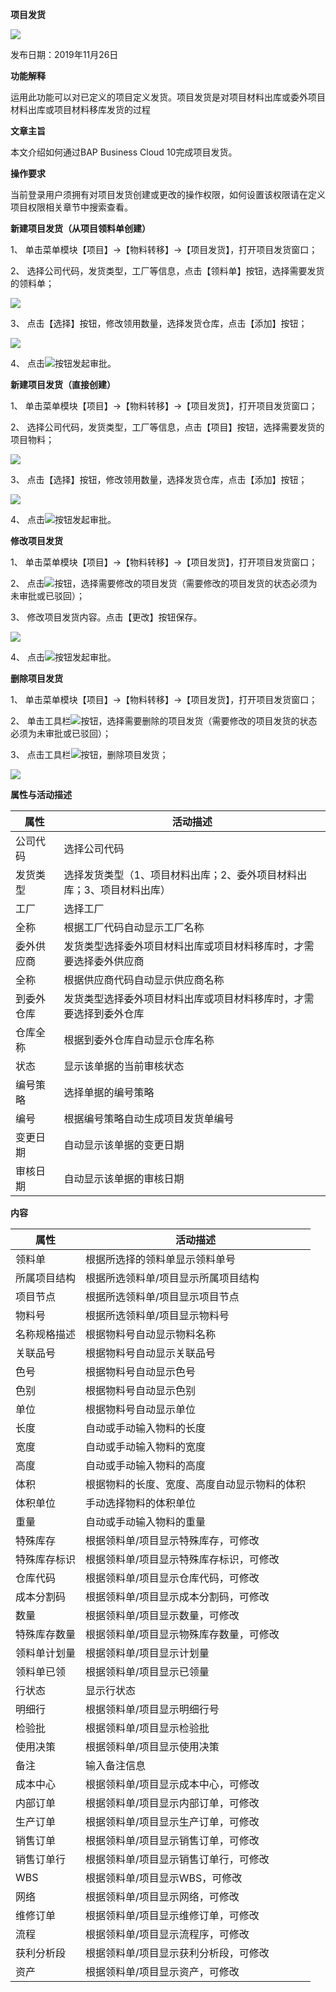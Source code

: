 **项目发货**

![](工具栏图片/标题.png)

发布日期：2019年11月26日

**功能解释**

运用此功能可以对已定义的项目定义发货。项目发货是对项目材料出库或委外项目材料出库或项目材料移库发货的过程

**文章主旨**

本文介绍如何通过BAP Business Cloud 10完成项目发货。

**操作要求**

当前登录用户须拥有对项目发货创建或更改的操作权限，如何设置该权限请在定义项目权限相关章节中搜索查看。

**新建项目发货（从项目领料单创建）**

1、 单击菜单模块【项目】->【物料转移】->【项目发货】，打开项目发货窗口；

2、 选择公司代码，发货类型，工厂等信息，点击【领料单】按钮，选择需要发货的领料单；

![](图片/项目发货1.png)

3、 点击【选择】按钮，修改领用数量，选择发货仓库，点击【添加】按钮；

![](图片/项目发货1.1.png)

4、 点击![](工具栏图片/审批.png)按钮发起审批。

**新建项目发货（直接创建）**

1、 单击菜单模块【项目】->【物料转移】->【项目发货】，打开项目发货窗口；

2、 选择公司代码，发货类型，工厂等信息，点击【项目】按钮，选择需要发货的项目物料；

![](图片/项目发货2.png)

3、 点击【选择】按钮，修改领用数量，选择发货仓库，点击【添加】按钮；

![](图片/项目发货3.png)

4、 点击![](工具栏图片/审批.png)按钮发起审批。

**修改项目发货**

1、 单击菜单模块【项目】->【物料转移】->【项目发货】，打开项目发货窗口；

2、 点击![](工具栏图片/浏览单据.png)按钮，选择需要修改的项目发货（需要修改的项目发货的状态必须为未审批或已驳回）；

3、 修改项目发货内容。点击【更改】按钮保存。

![](图片/项目发货4.png)

4、 点击![](工具栏图片/审批.png)按钮发起审批。

**删除项目发货**

1、 单击菜单模块【项目】->【物料转移】->【项目发货】，打开项目发货窗口；

2、 单击工具栏![](工具栏图片/浏览单据.png)按钮，选择需要删除的项目发货（需要修改的项目发货的状态必须为未审批或已驳回）；

3、 点击工具栏![](工具栏图片/删除.png)按钮，删除项目发货；

![](图片/项目发货5.png)

**属性与活动描述**

| **属性**   | **活动描述**                                                 |
| ---------- | ------------------------------------------------------------ |
| 公司代码   | 选择公司代码                                                 |
| 发货类型   | 选择发货类型（1、项目材料出库；2、委外项目材料出库；3、项目材料出库） |
| 工厂       | 选择工厂                                                     |
| 全称       | 根据工厂代码自动显示工厂名称                                 |
| 委外供应商 | 发货类型选择委外项目材料出库或项目材料移库时，才需要选择委外供应商 |
| 全称       | 根据供应商代码自动显示供应商名称                             |
| 到委外仓库 | 发货类型选择委外项目材料出库或项目材料移库时，才需要选择到委外仓库 |
| 仓库全称   | 根据到委外仓库自动显示仓库名称                               |
| 状态       | 显示该单据的当前审核状态                                     |
| 编号策略   | 选择单据的编号策略                                           |
| 编号       | 根据编号策略自动生成项目发货单编号                           |
| 变更日期   | 自动显示该单据的变更日期                                     |
| 审核日期   | 自动显示该单据的审核日期                                     |

**内容**

| **属性**     | **活动描述**                                 |
| ------------ | -------------------------------------------- |
| 领料单       | 根据所选择的领料单显示领料单号               |
| 所属项目结构 | 根据所选领料单/项目显示所属项目结构          |
| 项目节点     | 根据所选领料单/项目显示项目节点              |
| 物料号       | 根据所选领料单/项目显示物料号                |
| 名称规格描述 | 根据物料号自动显示物料名称                   |
| 关联品号     | 根据物料号自动显示关联品号                   |
| 色号         | 根据物料号自动显示色号                       |
| 色别         | 根据物料号自动显示色别                       |
| 单位         | 根据物料号自动显示单位                       |
| 长度         | 自动或手动输入物料的长度                     |
| 宽度         | 自动或手动输入物料的宽度                     |
| 高度         | 自动或手动输入物料的高度                     |
| 体积         | 根据物料的长度、宽度、高度自动显示物料的体积 |
| 体积单位     | 手动选择物料的体积单位                       |
| 重量         | 自动或手动输入物料的重量                     |
| 特殊库存     | 根据领料单/项目显示特殊库存，可修改          |
| 特殊库存标识 | 根据领料单/项目显示特殊库存标识，可修改      |
| 仓库代码     | 根据领料单/项目显示仓库代码，可修改          |
| 成本分割码   | 根据领料单/项目显示成本分割码，可修改        |
| 数量         | 根据领料单/项目显示数量，可修改              |
| 特殊库存数量 | 根据领料单/项目显示物殊库存数量，可修改      |
| 领料单计划量 | 根据领料单/项目显示计划量                    |
| 领料单已领   | 根据领料单/项目显示已领量                    |
| 行状态       | 显示行状态                                   |
| 明细行       | 根据领料单/项目显示明细行号                  |
| 检验批       | 根据领料单/项目显示检验批                    |
| 使用决策     | 根据领料单/项目显示使用决策                  |
| 备注         | 输入备注信息                                 |
| 成本中心     | 根据领料单/项目显示成本中心，可修改          |
| 内部订单     | 根据领料单/项目显示内部订单，可修改          |
| 生产订单     | 根据领料单/项目显示生产订单，可修改          |
| 销售订单     | 根据领料单/项目显示销售订单，可修改          |
| 销售订单行   | 根据领料单/项目显示销售订单行，可修改        |
| WBS          | 根据领料单/项目显示WBS，可修改               |
| 网络         | 根据领料单/项目显示网络，可修改              |
| 维修订单     | 根据领料单/项目显示维修订单，可修改          |
| 流程         | 根据领料单/项目显示流程序，可修改            |
| 获利分析段   | 根据领料单/项目显示获利分析段，可修改        |
| 资产         | 根据领料单/项目显示资产，可修改              |
